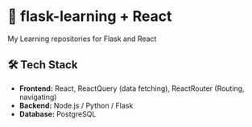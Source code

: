 # 🚀 flask-learning + React
My Learning repositories for Flask and React

## 🛠️ Tech Stack
- **Frontend:** React, ReactQuery (data fetching), ReactRouter (Routing, navigating) 
- **Backend:** Node.js / Python / Flask 
- **Database:** PostgreSQL